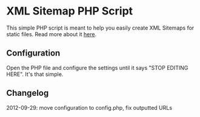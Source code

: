 # XML Sitemap PHP Script 

This simple PHP script is meant to help you easily create XML Sitemaps for static files. Read more about it [here](http://yoast.com/xml-sitemap-php-script/).

## Configuration

Open the PHP file and configure the settings until it says "STOP EDITING HERE". It's that simple.

## Changelog

2012-09-29: move configuration to config.php, fix outputted URLs